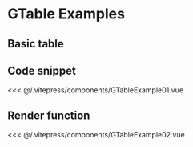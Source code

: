 # GTable Examples

  <!-- <BaseButton> Click me </BaseButton>
-->

## Basic table

<GTableExample01></GTableExample01>

## Code snippet


<<< @/.vitepress/components/GTableExample01.vue

## Render function

<GTableExample02/>

<<< @/.vitepress/components/GTableExample02.vue

<!-- <ExampleGToast /> -->

<script setup>
//import ExampleGToast from './.vitepress/components/ExampleGToast.vue';

//import { BaseButton }from 'gcomp';


/*import { onMounted } from 'vue'
/*
onMounted(() => {
  import('./lib-that-access-window-on-import').then((module) => {
    // use code
  })
})
*/

import { defineClientComponent } from 'vitepress'

const GTableExample01 = defineClientComponent(() => {
  return import('./.vitepress/components/GTableExample01.vue')
})

const GTableExample02 = defineClientComponent(() => {
  return import('./.vitepress/components/GTableExample02.vue')
})


</script>
